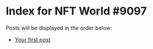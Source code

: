 # Index for NFT World #9097
Posts will be displayed in the order below:

- [Your first post](./001-first.md)

